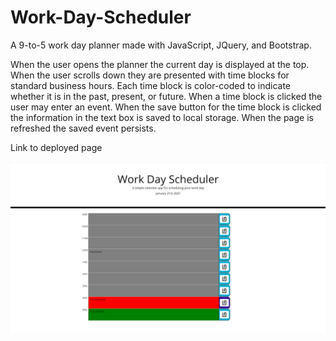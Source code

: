 # Work-Day-Scheduler

A 9-to-5 work day planner made with JavaScript, JQuery, and Bootstrap.

When the user opens the planner the current day is displayed at the top. When the user scrolls down they are presented with time blocks for standard business hours. Each time block is color-coded to indicate whether it is in the past, present, or future. When a time block is clicked the user may enter an event. When the save button for the time block is clicked the information in the text box is saved to local storage. When the page is refreshed the saved event persists. 

Link to deployed page 

<img src="./assets/WorkDaySched.png" alt="9-to-5 color-coded day planner">